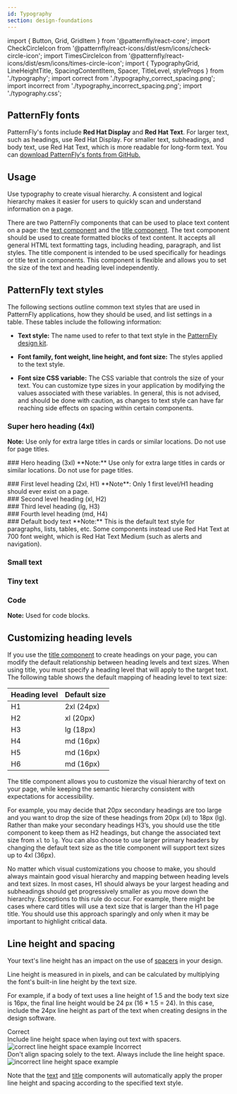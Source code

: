 ```yaml
---
id: Typography
section: design-foundations
---
```


import { Button, Grid, GridItem } from '@patternfly/react-core';
import CheckCircleIcon from '@patternfly/react-icons/dist/esm/icons/check-circle-icon';
import TimesCircleIcon from '@patternfly/react-icons/dist/esm/icons/times-circle-icon';
import { TypographyGrid, LineHeightTitle, SpacingContentItem, Spacer, TitleLevel, styleProps } from './typography';
import correct from './typography_correct_spacing.png';
import incorrect from './typography_incorrect_spacing.png';
import './typography.css';

## PatternFly fonts
PatternFly's fonts include **Red Hat Display** and **Red Hat Text**. For larger text, such as headings, use Red Hat Display. For smaller text, subheadings, and body text, use Red Hat Text, which is more readable for long-form text. You can [download PatternFly's fonts from GitHub.](https://github.com/RedHatOfficial/RedHatFont)

## Usage 
Use typography to create visual hierarchy. A consistent and logical hierarchy makes it easier for users to quickly scan and understand information on a page.

There are two PatternFly components that can be used to place text content on a page: the [text component](/components/text) and the [title component](/components/title). The text component should be used to create formatted blocks of text content. It accepts all general HTML text formatting tags, including heading, paragraph, and list styles. The title component is intended to be used specifically for headings or title text in components. This component is flexible and allows you to set the size of the text and heading level independently.

## PatternFly text styles 
The following sections outline common text styles that are used in PatternFly applications, how they should be used, and list settings in a table. These tables include the following information: 

- **Text style:** The name used to refer to that text style in the [PatternFly design kit](/get-started/design#getting-the-design-kit).

- **Font family, font weight, line height, and font size:** The styles applied to the text style.

- **Font size CSS variable:** The CSS variable that controls the size of your text. You can customize type sizes in your application by modifying the values associated with these variables. In general, this is not advised, and should be done with caution, as changes to text style can have far reaching side effects on spacing within certain components.

### Super hero heading (4xl)
**Note:** Use only for extra large titles in cards or similar locations. Do not use for page titles.
<TitleLevel
  className="pf-v5-c-title pf-m-lg ws-title-level-heading"
  asGrid
  styleProps={styleProps.superHero} />
<div class="--pf-v5-global--spacer--lg">
</div>
### Hero heading (3xl)
**Note:** Use only for extra large titles in cards or similar locations. Do not use for page titles.

<TitleLevel
  className="pf-v5-c-title pf-m-lg ws-title-level-heading"
  asGrid
  styleProps={styleProps.hero} />
<div class="--pf-v5-global--spacer--lg">
</div>
### First level heading (2xl, H1)
**Note**: Only 1 first level/H1 heading should ever exist on a page.
<TitleLevel
  className="pf-v5-c-title pf-m-lg ws-title-level-heading"
  asGrid
  styleProps={styleProps.first} />
<div class="--pf-v5-global--spacer--lg">
</div>
### Second level heading (xl, H2)
<TitleLevel
  className="pf-v5-c-title pf-m-lg ws-title-level-heading"
  asGrid
  styleProps={styleProps.second} />
<div class="--pf-v5-global--spacer--lg">
</div>
### Third level heading (lg, H3)
<TitleLevel
  className="pf-v5-c-title pf-m-lg ws-title-level-heading"
  asGrid
  styleProps={styleProps.third} />
<div class="--pf-v5-global--spacer--lg">
</div>
### Fourth level heading (md, H4)
<TitleLevel
  className="pf-v5-c-title pf-m-lg ws-title-level-heading"
  asGrid
  styleProps = {styleProps.fourth} />
<div class="--pf-v5-global--spacer--lg">
</div>
### Default body text 
**Note:** This is the default text style for paragraphs, lists, tables, etc. Some components instead use Red Hat Text at 700 font weight, which is Red Hat Text Medium (such as alerts and navigation).
<TitleLevel
  className="pf-v5-c-title pf-m-lg ws-title-level-heading"
  asGrid
  styleProps = {styleProps.body} />

### Small text
<TitleLevel
  className="pf-v5-c-title pf-m-lg ws-title-level-heading"
  asGrid
  styleProps = {styleProps.small} />

### Tiny text
<TitleLevel
  className="pf-v5-c-title pf-m-lg ws-title-level-heading"
  asGrid
  styleProps = {styleProps.tiny} />

### Code
**Note:** Used for code blocks.
<TitleLevel
  className="pf-v5-c-title pf-m-lg ws-title-level-heading"
  asGrid
  styleProps = {styleProps.code} />

## Customizing heading levels
If you use the [title component](/components/title) to create headings on your page, you can modify the default relationship between heading levels and text sizes. When using title, you must specify a heading level that will apply to the target text. The following table shows the default mapping of heading level to text size:

| Heading level | Default size|
|----|-----------|
| H1 | 2xl (24px)|
| H2 | xl (20px) |
| H3 | lg (18px) |
| H4 | md (16px) |
| H5 | md (16px) |
| H6 | md (16px) |

The title component allows you to customize the visual hierarchy of text on your page, while keeping the semantic hierarchy consistent with expectations for accessibility. 

For example, you may decide that 20px secondary headings are too large and you want to drop the size of these headings from 20px (xl) to 18px (lg). Rather than make your secondary headings H3’s, you should use the title component to keep them as H2 headings, but change the associated text size from `xl` to `lg`. You can also choose to use larger primary headers by changing the default text size as the title component will support text sizes up to 4xl (36px).

No matter which visual customizations you choose to make, you should always maintain good visual hierarchy and mapping between heading levels and text sizes. In most cases, H1 should always be your largest heading and subheadings should get progressively smaller as you move down the hierarchy. Exceptions to this rule do occur. For example, there might be cases where card titles will use a text size that is larger than the H1 page title. You should use this approach sparingly and only when it may be important to highlight critical data.

## Line height and spacing
Your text's line height has an impact on the use of [spacers](/design-foundations/spacers) in your design.

Line height is measured in in pixels, and can be calculated by multiplying the font's built-in line height by the text size. 

For example, if a body of text uses a line height of 1.5 and the body text size is 16px, the final line height would be 24 px (16 * 1.5 = 24). In this case, include the 24px line height as part of the text when creating designs in the design software. 

<Grid>
  <GridItem span={12}>
    <LineHeightTitle>
      <CheckCircleIcon color="#52A549" />
      <span style={{marginLeft: 'var(--pf-v5-global--spacer--sm)'}}>Correct</span>
    </LineHeightTitle>
    <div>Include line height space when laying out text with spacers.</div>
    <img alt="correct line height space example" style={{maxHeight: '158px', padding: '16px'}} src={correct} />
  </GridItem>
  <GridItem span={12}>
    <LineHeightTitle>
      <TimesCircleIcon color="#CC0000" />
      <span style={{marginLeft: 'var(--pf-v5-global--spacer--sm)'}}>Incorrect</span>
    </LineHeightTitle>
    <div>Don't align spacing solely to the text. Always include the line height space.</div>
    <img alt="incorrect line height space example" style={{maxHeight: '124px', padding: '16px'}} src={incorrect} />
  </GridItem>
</Grid>

Note that the [text](/components/text) and [title](/components/title) components will automatically apply the proper line height and spacing according to the specified text style.
